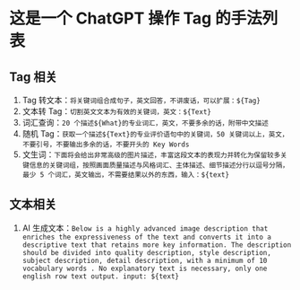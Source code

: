 # 这是一个 ChatGPT 操作 Tag 的手法列表

## Tag 相关

1. Tag 转文本：`将关键词组合成句子，英文回答，不讲废话，可以扩展：${Tag}`
2. 文本转 Tag：`切割英文文本为有效的关键词，英文：${Text}`
3. 词汇查询：`20 个描述${What}的专业词汇，英文，不要多余的话，附带中文描述`
4. 随机 Tag：`获取一个描述${Text}的专业评价语句中的关键词，50 关键词以上，英文，不要引号，不要输出多余的话，不要开头的 Key Words`
5. 文生词：`下面将会给出非常高级的图片描述，丰富这段文本的表现力并转化为保留较多关键信息的关键词组，按照画面质量描述与风格词汇、主体描述、细节描述分行以逗号分隔，最少 5 个词汇，英文输出，不需要结果以外的东西，输入：${text}`

## 文本相关

1. AI 生成文本：`Below is a highly advanced image description that enriches the expressiveness of the text and converts it into a descriptive text that retains more key information. The description should be divided into quality description, style description, subject description, detail description, with a minimum of 10 vocabulary words . No explanatory text is necessary, only one english row text output. input: ${text}`
